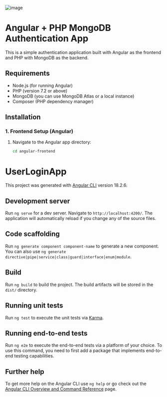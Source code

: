 ![image](https://github.com/user-attachments/assets/375df72d-05cd-455d-a1db-dab4456acea5)


# Angular + PHP MongoDB Authentication App

This is a simple authentication application built with Angular as the frontend and PHP with MongoDB as the backend.

## Requirements

- Node.js (for running Angular)
- PHP (version 7.2 or above)
- MongoDB (you can use MongoDB Atlas or a local instance)
- Composer (PHP dependency manager)

## Installation

### 1. Frontend Setup (Angular)

1. Navigate to the Angular app directory:
   ```bash
   cd angular-frontend
   ```

# UserLoginApp

This project was generated with [Angular CLI](https://github.com/angular/angular-cli) version 18.2.6.

## Development server

Run `ng serve` for a dev server. Navigate to `http://localhost:4200/`. The application will automatically reload if you change any of the source files.

## Code scaffolding

Run `ng generate component component-name` to generate a new component. You can also use `ng generate directive|pipe|service|class|guard|interface|enum|module`.

## Build

Run `ng build` to build the project. The build artifacts will be stored in the `dist/` directory.

## Running unit tests

Run `ng test` to execute the unit tests via [Karma](https://karma-runner.github.io).

## Running end-to-end tests

Run `ng e2e` to execute the end-to-end tests via a platform of your choice. To use this command, you need to first add a package that implements end-to-end testing capabilities.

## Further help

To get more help on the Angular CLI use `ng help` or go check out the [Angular CLI Overview and Command Reference](https://angular.dev/tools/cli) page.
